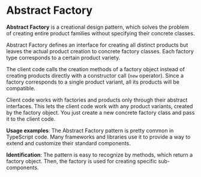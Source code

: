 # Abstract Factory

**Abstract Factory** is a creational design pattern, which solves the problem of creating entire product families without specifying their concrete classes.

Abstract Factory defines an interface for creating all distinct products but leaves the actual product creation to concrete factory classes. Each factory type corresponds to a certain product variety.

The client code calls the creation methods of a factory object instead of creating products directly with a constructor call (`new` operator). Since a factory corresponds to a single product variant, all its products will be compatible.

Client code works with factories and products only through their abstract interfaces. This lets the client code work with any product variants, created by the factory object. You just create a new concrete factory class and pass it to the client code.

**Usage examples**: The Abstract Factory pattern is pretty common in TypeScript code. Many frameworks and libraries use it to provide a way to extend and customize their standard components.

**Identification**: The pattern is easy to recognize by methods, which return a factory object. Then, the factory is used for creating specific sub-components.